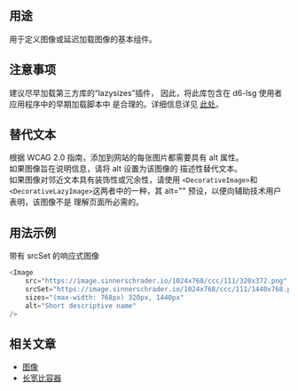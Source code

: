 ﻿## 用途

用于定义图像或延迟加载图像的基本组件。

## 注意事项

建议尽早加载第三方库的“lazysizes”插件，
因此，将此库包含在 d6-lsg 使用者应用程序中的早期加载脚本中
是合理的。详细信息详见
[此处](https://github.com/aFarkas/lazysizes#tip-wherehow-to-include-lazysizes)。

## 替代文本

根据 WCAG 2.0 指南，添加到网站的每张图片都需要具有
alt 属性。  
如果图像旨在说明信息，请将 alt 设置为该图像的
描述性替代文本。  
如果图像对邻近文本具有装饰性或冗余性，请使用
`<DecorativeImage>`和`<DecorativeLazyImage>`这两者中的一种，其 alt=""
预设，以便向辅助技术用户表明，该图像不是
理解页面所必需的。

## 用法示例

带有 srcSet 的响应式图像

```javascript
<Image
	src="https://image.sinnerschrader.io/1024x768/ccc/111/320x372.png"
	srcSet="https://image.sinnerschrader.io/1024x768/ccc/111/1440x768.png 1440w, https://image.sinnerschrader.io/1024x768/ccc/111/320x372.png 768w"
	sizes="(max-width: 768px) 320px, 1440px"
	alt="Short descriptive name"
/>
```

## 相关文章

- [图像](/doc/docs/documentation/40-appearance/imagery?styleguide-components-enabled=true&appearance-enabled=true)
- [长宽比容器](/pattern/aspect-ratio-container?styleguide-components-enabled=true&appearance-enabled=true&react--core-components-enabled=true)

